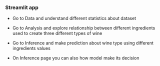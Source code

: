 ### Streamlit app

- Go to Data and understand different statistics about dataset

- Go to Analysis and explore relationship between different ingredients used to create three different types of wine

- Go to Inference and make prediction about wine type using different ingredients values

- On Inference page you can also how model make its decision
